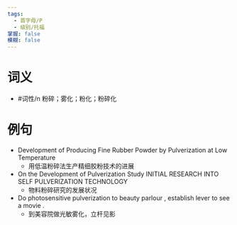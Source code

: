 ```yaml
---
tags:
  - 首字母/P
  - 级别/托福
掌握: false
模糊: false
---
```

# 词义
- #词性/n  粉碎；雾化；粉化；粉碎化
# 例句
- Development of Producing Fine Rubber Powder by Pulverization at Low Temperature
	- 用低温粉碎法生产精细胶粉技术的进展
- On the Development of Pulverization Study INITIAL RESEARCH INTO SELF PULVERIZATION TECHNOLOGY
	- 物料粉碎研究的发展状况
- Do photosensitive pulverization to beauty parlour , establish lever to see a movie .
	- 到美容院做光敏雾化，立杆见影
